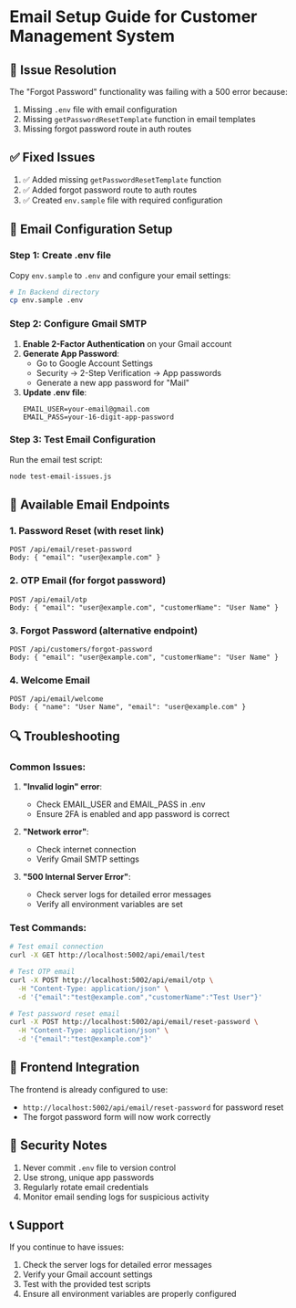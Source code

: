 # Email Setup Guide for Customer Management System

## 🔧 Issue Resolution

The "Forgot Password" functionality was failing with a 500 error because:
1. Missing `.env` file with email configuration
2. Missing `getPasswordResetTemplate` function in email templates
3. Missing forgot password route in auth routes

## ✅ Fixed Issues

1. ✅ Added missing `getPasswordResetTemplate` function
2. ✅ Added forgot password route to auth routes
3. ✅ Created `env.sample` file with required configuration

## 📧 Email Configuration Setup

### Step 1: Create .env file
Copy `env.sample` to `.env` and configure your email settings:

```bash
# In Backend directory
cp env.sample .env
```

### Step 2: Configure Gmail SMTP

1. **Enable 2-Factor Authentication** on your Gmail account
2. **Generate App Password**:
   - Go to Google Account Settings
   - Security → 2-Step Verification → App passwords
   - Generate a new app password for "Mail"
3. **Update .env file**:
   ```
   EMAIL_USER=your-email@gmail.com
   EMAIL_PASS=your-16-digit-app-password
   ```

### Step 3: Test Email Configuration

Run the email test script:
```bash
node test-email-issues.js
```

## 🚀 Available Email Endpoints

### 1. Password Reset (with reset link)
```
POST /api/email/reset-password
Body: { "email": "user@example.com" }
```

### 2. OTP Email (for forgot password)
```
POST /api/email/otp
Body: { "email": "user@example.com", "customerName": "User Name" }
```

### 3. Forgot Password (alternative endpoint)
```
POST /api/customers/forgot-password
Body: { "email": "user@example.com", "customerName": "User Name" }
```

### 4. Welcome Email
```
POST /api/email/welcome
Body: { "name": "User Name", "email": "user@example.com" }
```

## 🔍 Troubleshooting

### Common Issues:

1. **"Invalid login" error**:
   - Check EMAIL_USER and EMAIL_PASS in .env
   - Ensure 2FA is enabled and app password is correct

2. **"Network error"**:
   - Check internet connection
   - Verify Gmail SMTP settings

3. **"500 Internal Server Error"**:
   - Check server logs for detailed error messages
   - Verify all environment variables are set

### Test Commands:

```bash
# Test email connection
curl -X GET http://localhost:5002/api/email/test

# Test OTP email
curl -X POST http://localhost:5002/api/email/otp \
  -H "Content-Type: application/json" \
  -d '{"email":"test@example.com","customerName":"Test User"}'

# Test password reset email
curl -X POST http://localhost:5002/api/email/reset-password \
  -H "Content-Type: application/json" \
  -d '{"email":"test@example.com"}'
```

## 📱 Frontend Integration

The frontend is already configured to use:
- `http://localhost:5002/api/email/reset-password` for password reset
- The forgot password form will now work correctly

## 🔐 Security Notes

1. Never commit `.env` file to version control
2. Use strong, unique app passwords
3. Regularly rotate email credentials
4. Monitor email sending logs for suspicious activity

## 📞 Support

If you continue to have issues:
1. Check the server logs for detailed error messages
2. Verify your Gmail account settings
3. Test with the provided test scripts
4. Ensure all environment variables are properly configured 
